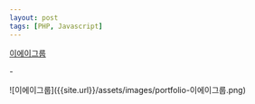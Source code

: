 ```yaml
---
layout: post
tags: [PHP, Javascript]
---
```


<div class="text-area">
    <a href="https://naturalface.co.kr/intro/index.php" target="_blank">이에이그룹</a>
    <p class="info">
        -
    </p>
</div>
![이에이그룹]({{site.url}}/assets/images/portfolio-이에이그룹.png)
